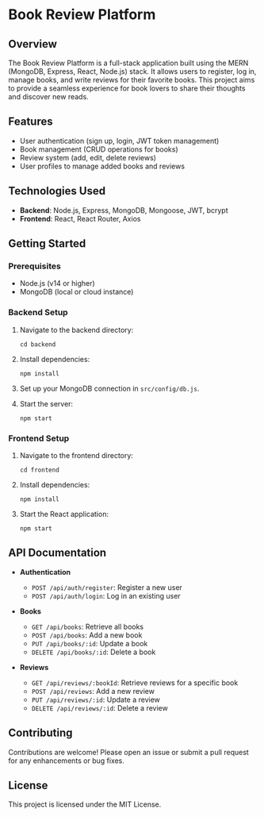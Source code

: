 # Book Review Platform

## Overview
The Book Review Platform is a full-stack application built using the MERN (MongoDB, Express, React, Node.js) stack. It allows users to register, log in, manage books, and write reviews for their favorite books. This project aims to provide a seamless experience for book lovers to share their thoughts and discover new reads.

## Features
- User authentication (sign up, login, JWT token management)
- Book management (CRUD operations for books)
- Review system (add, edit, delete reviews)
- User profiles to manage added books and reviews

## Technologies Used
- **Backend**: Node.js, Express, MongoDB, Mongoose, JWT, bcrypt
- **Frontend**: React, React Router, Axios

## Getting Started

### Prerequisites
- Node.js (v14 or higher)
- MongoDB (local or cloud instance)

### Backend Setup
1. Navigate to the backend directory:
   ```
   cd backend
   ```

2. Install dependencies:
   ```
   npm install
   ```

3. Set up your MongoDB connection in `src/config/db.js`.

4. Start the server:
   ```
   npm start
   ```

### Frontend Setup
1. Navigate to the frontend directory:
   ```
   cd frontend
   ```

2. Install dependencies:
   ```
   npm install
   ```

3. Start the React application:
   ```
   npm start
   ```

## API Documentation
- **Authentication**
  - `POST /api/auth/register`: Register a new user
  - `POST /api/auth/login`: Log in an existing user

- **Books**
  - `GET /api/books`: Retrieve all books
  - `POST /api/books`: Add a new book
  - `PUT /api/books/:id`: Update a book
  - `DELETE /api/books/:id`: Delete a book

- **Reviews**
  - `GET /api/reviews/:bookId`: Retrieve reviews for a specific book
  - `POST /api/reviews`: Add a new review
  - `PUT /api/reviews/:id`: Update a review
  - `DELETE /api/reviews/:id`: Delete a review

## Contributing
Contributions are welcome! Please open an issue or submit a pull request for any enhancements or bug fixes.

## License
This project is licensed under the MIT License.